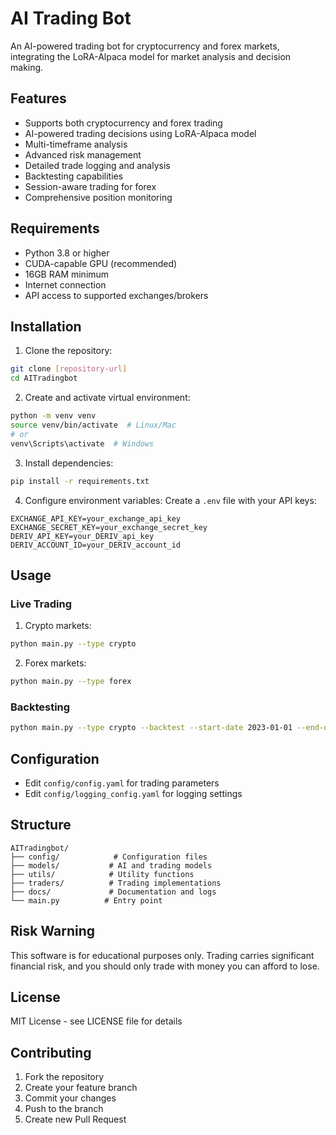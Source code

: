 # AI Trading Bot

An AI-powered trading bot for cryptocurrency and forex markets, integrating the LoRA-Alpaca model for market analysis and decision making.

## Features

- Supports both cryptocurrency and forex trading
- AI-powered trading decisions using LoRA-Alpaca model
- Multi-timeframe analysis
- Advanced risk management
- Detailed trade logging and analysis
- Backtesting capabilities
- Session-aware trading for forex
- Comprehensive position monitoring

## Requirements

- Python 3.8 or higher
- CUDA-capable GPU (recommended)
- 16GB RAM minimum
- Internet connection
- API access to supported exchanges/brokers

## Installation

1. Clone the repository:
```bash
git clone [repository-url]
cd AITradingbot
```

2. Create and activate virtual environment:
```bash
python -m venv venv
source venv/bin/activate  # Linux/Mac
# or
venv\Scripts\activate  # Windows
```

3. Install dependencies:
```bash
pip install -r requirements.txt
```

4. Configure environment variables:
Create a `.env` file with your API keys:
```
EXCHANGE_API_KEY=your_exchange_api_key
EXCHANGE_SECRET_KEY=your_exchange_secret_key
DERIV_API_KEY=your_DERIV_api_key
DERIV_ACCOUNT_ID=your_DERIV_account_id
```

## Usage

### Live Trading

1. Crypto markets:
```bash
python main.py --type crypto
```

2. Forex markets:
```bash
python main.py --type forex
```

### Backtesting

```bash
python main.py --type crypto --backtest --start-date 2023-01-01 --end-date 2023-12-31
```

## Configuration

- Edit `config/config.yaml` for trading parameters
- Edit `config/logging_config.yaml` for logging settings

## Structure

```
AITradingbot/
├── config/            # Configuration files
├── models/           # AI and trading models
├── utils/            # Utility functions
├── traders/          # Trading implementations
├── docs/             # Documentation and logs
└── main.py          # Entry point
```

## Risk Warning

This software is for educational purposes only. Trading carries significant financial risk, and you should only trade with money you can afford to lose.

## License

MIT License - see LICENSE file for details

## Contributing

1. Fork the repository
2. Create your feature branch
3. Commit your changes
4. Push to the branch
5. Create new Pull Request